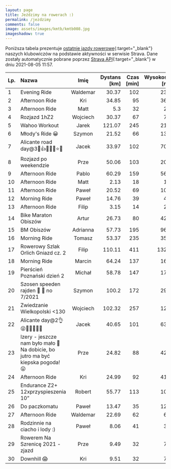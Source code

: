 ```yaml
---
layout: page
title: Jeździmy na rowerach :)
permalink: /jezdzimy
comments: false
image: assets/images/kmtb/kmtb008.jpg
imageshadow: true
---
```


Poniższa tabela prezentuje [ostatnie jazdy rowerowe](https://www.strava.com/clubs/336381){:target="_blank"} naszych klubowiczów na podstawie aktywności w serwisie Strava. Dane zostały automatycznie pobrane poprzez [Strava API](https://developers.strava.com/docs/reference/#api-Clubs-getClubActivitiesById){:target="_blank"} w dniu 2021-08-05 11:57.

Lp. | Nazwa | Imię | Dystans [km] | Czas [min] | Wysokość [m]
:--- | :--- | :---: | ---: | ---: | ---:
1|Evening Ride|Waldemar|30.37|102|237
2|Afternoon Ride|Kri|34.85|95|363
3|Afternoon Ride|Matt|5.3|32|20
4|Rozjazd 1hZ2|Wojciech|30.37|67|78
5|Wahoo Workout|Jarek|121.07|245|210
6|Młody's Ride 😀|Szymon|21.52|66|139
7|Alicante road day@3💚👍😎🤪🔝⭐🙂|Jacek|33.97|102|700
8|Rozjazd po weekendzie |Prze|50.06|103|208
9|Afternoon Ride|Pablo|60.29|159|567
10|Afternoon Ride|Matt|2.13|18|11
11|Afternoon Ride|Paweł|20.52|69|102
12|Morning Ride|Paweł|14.76|39|49
13|Afternoon Ride|Filip|3.15|14|22
14|Bike Maraton Obiszów|Artur|26.73|80|423
15|BM Obiszów|Adrianna|57.73|195|965
16|Morning Ride|Tomasz|53.37|235|357
17|Rowerowy Szlak Orlich Gniazd cz. 2|Filip|110.11|411|1323
18|Morning Ride|Marcin|64.24|137|169
19|Pierścień Poznański dzień 2|Michał|58.78|147|177
20|Szosen speeden rajden 🤣 💯 no 7/2021|Szymon|100.2|172|294
21|Zwiedzanie Wielkopolski <130|Wojciech|102.32|257|124
22|Alicante day@2👌😜🚴‍♂️🤸‍♂️🔝|Jacek|40.65|101|631
23|Izery - jeszcze nam było mało 🤭 Na dobicie, bo jutro ma być kiepska pogoda! 😛|Prze|24.82|88|423
24|Afternoon Ride|Kri|24.99|92|415
25|Endurance Z2+ 12xprzyspieszenia 10”|Robert|55.77|113|103
26|Do paczkomatu|Paweł|13.47|35|128
27|Afternoon Ride|Waldemar|22.69|62|69
28|Rodzinnie na ciacho i lody :)|Paweł|8.06|41|35
29|Rowerem Na Szrenicę 2021 - zjazd |Prze|9.49|32|76
30|Downhill 😱|Kri|9.51|32|74
